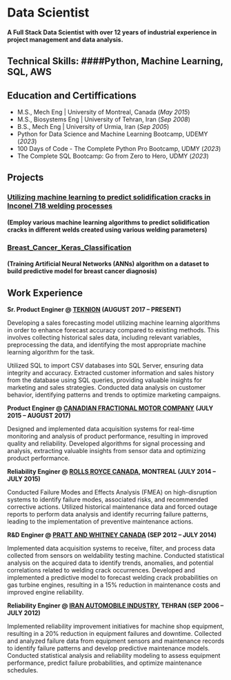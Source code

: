 # Data Scientist

#### A Full Stack Data Scientist with over 12 years of industrial experience in project management and data analysis.

## Technical Skills: ####Python, Machine Learning, SQL, AWS 

## Education and Certiffications
- M.S., Mech Eng	| University of Montreal, Canada (_May 2015_)	 
- M.S., Biosystems Eng	| University of Tehran, Iran (_Sep 2008_)	 			        		
- B.S., Mech Eng | University of Urmia, Iran (_Sep 2005_)
- Python for Data Science and Machine Learning Bootcamp, UDEMY (_2023_)
- 100 Days of Code - The Complete Python Pro Bootcamp, UDMY (_2023_)
- The Complete SQL Bootcamp: Go from Zero to Hero, UDMY (_2023_)

## Projects

### [Utilizing machine learning to predict solidification cracks in Inconel 718 welding processes](https://publications.polymtl.ca/1729/) 
#### (Employ various machine learning algorithms to predict solidification cracks in different welds created using various welding parameters)

### [Breast_Cancer_Keras_Classification](https://nbviewer.org/github/keivan84f/Breast_Cancer_Keras_Classification/blob/84b9e2e63b0599709e1c1579cab44a8419038977/Breast_Cancer_Keras_Classification.ipynb)
#### (Training Artificial Neural Networks (ANNs) algorithm on a dataset to build predictive model for breast cancer diagnosis)

## Work Experience
**Sr. Product Enginer @ [TEKNION](https://www.teknion.com/ca) (AUGUST 2017 – PRESENT)**

Developing a sales forecasting model utilizing machine learning algorithms in order to enhance forecast accuracy compared to existing methods. This involves collecting historical sales data, including relevant variables, preprocessing the data, and identifying the most appropriate machine learning algorithm for the task. 

Utilized SQL to import CSV databases into SQL Server, ensuring data integrity and accuracy. Extracted customer information and sales history from the database using SQL queries, providing valuable insights for marketing and sales strategies. Conducted data analysis on customer behavior, identifying patterns and trends to optimize marketing campaigns. 

**Product Enginer @ [CANADIAN FRACTIONAL MOTOR COMPANY](https://www.caframo.com/) (JULY 2015 – AUGUST 2017)**

Designed and implemented data acquisition systems for real-time monitoring and analysis of product performance, resulting in improved quality and reliability. Developed algorithms for signal processing and analysis, extracting valuable insights from sensor data and optimizing product performance.

**Reliability Enginer @ [ROLLS ROYCE CANADA](https://www.siemens-energy.com/global/en/offerings/power-generation/gas-turbines.html), MONTREAL (JULY 2014 – JULY 2015)**

Conducted Failure Modes and Effects Analysis (FMEA) on high-disruption systems to identify failure modes, associated risks, and recommended corrective actions. Utilized historical maintenance data and forced outage reports to perform data analysis and identify recurring failure patterns, leading to the implementation of preventive maintenance actions.

**R&D Enginer @ [PRATT AND WHITNEY CANADA](https://www.prattwhitney.com/) (SEP 2012 – JULY 2014)**

Implemented data acquisition systems to receive, filter, and process data collected from sensors on weldability testing machine. Conducted statistical analysis on the acquired data to identify trends, anomalies, and potential correlations related to welding crack occurrences. Developed and implemented a predictive model to forecast welding crack probabilities on gas turbine engines, resulting in a 15% reduction in maintenance costs and improved engine reliability.

**Reliability Enginer @ [IRAN AUTOMOBILE INDUSTRY](https://en.ikco.ir/), TEHRAN (SEP 2006 – JULY 2012)**

Implemented reliability improvement initiatives for machine shop equipment, resulting in a 20% reduction in equipment failures and downtime. Collected and analyzed failure data from equipment sensors and maintenance records to identify failure patterns and develop predictive maintenance models. Conducted statistical analysis and reliability modeling to assess equipment performance, predict failure probabilities, and optimize maintenance schedules.

